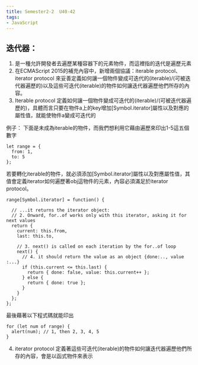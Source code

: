 ```yaml
---
title: Semester2-2  U40-42
tags:
- JavaScript
---
```


## 迭代器：
1. 是一種允許開發者去遍歷某種容器下的元素物件，而這裡指的迭代是遍歷元素
2. 在ECMAScript 2015的補充內容中，新增兩個協議：iterable protocol、iterator protocol 來妥善定義如何讓一個物件變成可迭代的(iterable)/(可被迭代器遍歷的)以及這些可迭代(iterable)的物件如何讓迭代器遍歷他們所存的內容。
3. Iterable protocol 定義如何讓一個物件變成可迭代的(iterable)/(可被迭代器遍歷的)，具體而言只要在物件a上的key增加[Symbol.iterator]屬性以及對應的屬性值，就能使物件a變成可迭代的


例子： 下面是未成為iterable的物件，而我們想利用它藉由遍歷來印出1-5這五個數字

```
let range = {
  from: 1,
  to: 5
};
```

若要轉化iterable的物件，就必須添加[Symbol.iterator]屬性以及對應屬性值，其值會定義iterator如何遍歷著obj這物件的元素，內容必須滿足於iterator protocol。

```
range[Symbol.iterator] = function() {

  // ...it returns the iterator object:
  // 2. Onward, for..of works only with this iterator, asking it for next values
  return {
    current: this.from,
    last: this.to,

    // 3. next() is called on each iteration by the for..of loop
    next() {
      // 4. it should return the value as an object {done:.., value :...}
      if (this.current <= this.last) {
        return { done: false, value: this.current++ };
      } else {
        return { done: true };
      }
    }
  };
};

```

最後藉著以下程式碼就能印出
```
for (let num of range) {
  alert(num); // 1, then 2, 3, 4, 5
}
```

4. iterator protocol 定義著這些可迭代(iterable)的物件如何讓迭代器遍歷他們所存的內容，會是以函式物件來表示
 
